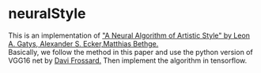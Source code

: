 # neuralStyle
This is an implementation of ["A Neural Algorithm of Artistic Style" by Leon A. Gatys, Alexander S. Ecker,Matthias Bethge.](https://arxiv.org/abs/1508.06576)   
Basically, we follow the method in this paper and use the python version of VGG16 net by [Davi Frossard.](http://www.cs.toronto.edu/~frossard/post/vgg16/)
Then implement the algorithm in tensorflow. 





